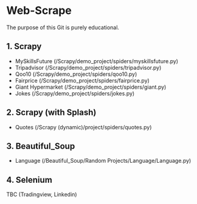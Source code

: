 # Web-Scrape
The purpose of this Git is purely educational.

## 1. Scrapy
- MySkillsFuture (/Scrapy/demo_project/spiders/myskillsfuture.py)
- Tripadvisor (/Scrapy/demo_project/spiders/tripadvisor.py)
- Qoo10 (/Scrapy/demo_project/spiders/qoo10.py)
- Fairprice (/Scrapy/demo_project/spiders/fairprice.py)
- Giant Hypermarket (/Scrapy/demo_project/spiders/giant.py)
- Jokes (/Scrapy/demo_project/spiders/jokes.py)

## 2. Scrapy (with Splash)
- Quotes (/Scrapy (dynamic)/project/spiders/quotes.py)

## 3. Beautiful_Soup
- Language (/Beautiful_Soup/Random Projects/Language/Language.py)

## 4. Selenium
TBC (Tradingview, Linkedin)

<!-- # Workflow
1. Scrapy
Run `main.sh` file. This:
1. Removes existing files (if not it will append)
2. Scrapes using all scrapy scripts into .json
3. Convert .json in 'scraped_json' folder into .csv in 'converted_csv' folder --!>
